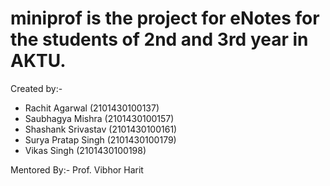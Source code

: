 # miniprof is the project for eNotes for the students of 2nd and 3rd year in AKTU.

Created by:-
- Rachit Agarwal (2101430100137)
- Saubhagya Mishra (2101430100157)
- Shashank Srivastav (2101430100161)
- Surya Pratap Singh (2101430100179)
- Vikas Singh (2101430100198)

Mentored By:-
Prof. Vibhor Harit
